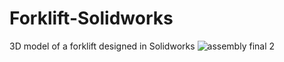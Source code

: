 # Forklift-Solidworks
3D model of a forklift designed in Solidworks
![assembly final 2](https://user-images.githubusercontent.com/34212939/33526528-ed247e54-d868-11e7-8812-2674aaa72a71.PNG)
